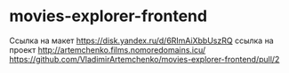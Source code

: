 # movies-explorer-frontend

Ссылка на макет https://disk.yandex.ru/d/6RImAiXbbUszRQ
ссылка на проект http://artemchenko.films.nomoredomains.icu/
https://github.com/VladimirArtemchenko/movies-explorer-frontend/pull/2
